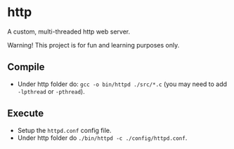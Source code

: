 http
====

A custom, multi-threaded http web server.

Warning! This project is for fun and learning purposes only.

## Compile
* Under http folder do: `gcc -o bin/httpd ./src/*.c` (you may need to add `-lpthread` or `-pthread`).

## Execute
* Setup the `httpd.conf` config file.
* Under http folder do `./bin/httpd -c ./config/httpd.conf`.